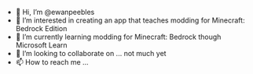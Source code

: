 - 👋 Hi, I’m @ewanpeebles
- 👀 I’m interested in creating an app that teaches modding for Minecraft: Bedrock Edition
- 🌱 I’m currently learning modding for Minecraft: Bedrock though Microsoft Learn
- 💞️ I’m looking to collaborate on ... not much yet
- 📫 How to reach me ...

<!---
ewanpeebles/ewanpeebles is a ✨ special ✨ repository because its `README.md` (this file) appears on your GitHub profile.
You can click the Preview link to take a look at your changes.
--->
